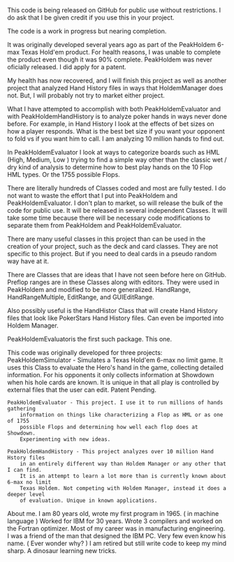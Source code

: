 This code is being released on GitHub for public use without restrictions. 
 I do ask that I be given credit if you use this in your project.

 The code is a work in progress but nearing completion.
 
 It was originally developed several years ago as part of the PeakHoldem 
 6-max Texas Hold'em product. For health reasons, I was unable to complete 
 the product even though it was 90% complete. PeakHoldem was never oficially 
 released. I did apply for a patent.
 
 My health has now recovered, and I will finish this project as well as another 
 project that analyzed Hand History files in ways that HoldemManager does not.
 But, I will probably not try to market either project. 

 What I have attempted to accomplish with both PeakHoldemEvaluator and with 
 PeakHoldemHandHistory is to analyze poker hands in ways never done before.
 For example, in Hand History I look at the effects of bet sizes on how
 a player responds. What is the best bet size if you want your opponent to
 fold vs if you want him to call. I am analyzing 10 million hands to find out.

 In PeakHoldemEvaluator I look at ways to categorize boards such as HML 
 (High, Medium, Low ) trying to find a simple way other than the classic 
 wet / dry kind of analysis to determine how to best play hands on the 10 
 Flop HML types. Or the 1755 possible Flops. 
 
 There are literally hundreds of Classes coded and most are fully tested.
 I do not want to waste the effort that I put into PeakHoldem and PeakHoldemEvaluator.
 I don't plan to market, so will release the bulk of the code for public use.
 It will be released in several independent Classes.
 It will take some time because there will be necessary code modifications to separate 
 them from PeakHoldem and PeakHoldemEvaluator.

 There are many useful classes in this project than can be used in the 
 creation of your project, such as the deck and card classes. They are
 not specific to this project. But if you need to deal cards in a pseudo random way
 have at it.

 There are Classes that are ideas that I have not seen before here on GitHub.
 Preflop ranges are in these Classes along with editors. They were used in PeakHoldem
 and modified to be more generalized. HandRange, HandRangeMultiple, EditRange, and
 GUIEditRange.

 Also possibly useful is the HandHistor Class that will create Hand History files
 that look like PokerStars Hand History files. Can even be imported into Holdem Manager.
 
 PeakHoldemEvaluatoris the first such package. This one.
 
 This code was originally developed for three projects:
   	PeakHoldemSimulator - Simulates a Texas Hold'em 6-max no limit game.
		It uses this Class to evaluate the Hero's hand in the game, collecting
  		detailed information. For his opponents it only collects information
  		at Showdown when his hole cards are known. It is unique in that all
 		play is controlled by external files that the user can edit. Patent Pending.

    	
  	PeakHoldemEvaluator - This project. I use it to run millions of hands gathering 
		information	on things like characterizing a Flop as HML or as one of 1755 
		possible Flops and determining how well each flop does at Showdown. 
		Experimenting with new ideas.

	PeakHoldemHandHistory - This project analyzes over 10 million Hand Hstory files
		in an entirely different way than Holdem Manager or any other that I can find.
		It is an attempt to learn a lot more than is currently known about 6-max no limit
		Texas Holdem. Not competing with Holdem Manager, instead it does a deeper level 
		of evaluation. Unique in known applications. 

About me. I am 80 years old, wrote my first program in 1965. ( in machine language )
	Worked for IBM for 30 years. Wrote 3 compilers and worked on the Fortran optimizer. 
	Most of my career was in manufacturing engineering. I was a friend of the man that
	designed the IBM PC. Very few even know his name. ( Ever wonder why? ) 
	I am retired but still write code to keep my mind sharp. A dinosaur learning new tricks. 

